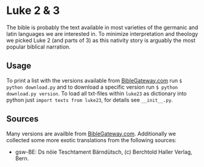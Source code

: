 Luke 2 & 3
==========
The bible is probably the text available in most varieties of the germanic and latin languages we are interested in. To minimize interpretation and theology we picked Luke 2 (and parts of 3) as this nativity story is arguably the most popular biblical narration.

Usage
-----
To print a list with the versions available from [BibleGateway.com](http://www.biblegateway.com/) run `$ python download.py` and to download a specific version run `$ python download.py version`. To load all txt-files within `luke23` as dictionary into python just `import texts from luke23`, for details see `__init__.py`.

Sources
-------
Many versions are availble from [BibleGateway.com](http://www.biblegateway.com/). Additionally we collected some more exotic translations from the following sources:
* gsw-BE: Ds nöie Teschtament Bärndütsch, (c) Berchtold Haller Verlag, Bern.
